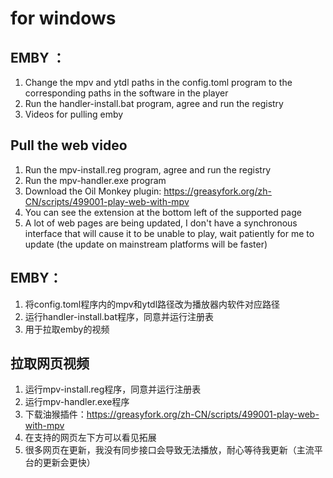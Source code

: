 # for windows

## EMBY ：

1. Change the mpv and ytdl paths in the config.toml program to the corresponding paths in the software in the player
2. Run the handler-install.bat program, agree and run the registry
3. Videos for pulling emby

## Pull the web video

1. Run the mpv-install.reg program, agree and run the registry
2. Run the mpv-handler.exe program
3. Download the Oil Monkey plugin: https://greasyfork.org/zh-CN/scripts/499001-play-web-with-mpv
4. You can see the extension at the bottom left of the supported page
5. A lot of web pages are being updated, I don't have a synchronous interface that will cause it to be unable to play, wait patiently for me to update (the update on mainstream platforms will be faster)


## EMBY：

1. 将config.toml程序内的mpv和ytdl路径改为播放器内软件对应路径
2. 运行handler-install.bat程序，同意并运行注册表
3. 用于拉取emby的视频

## 拉取网页视频

1. 运行mpv-install.reg程序，同意并运行注册表
2. 运行mpv-handler.exe程序
3. 下载油猴插件：https://greasyfork.org/zh-CN/scripts/499001-play-web-with-mpv
4. 在支持的网页左下方可以看见拓展
5. 很多网页在更新，我没有同步接口会导致无法播放，耐心等待我更新（主流平台的更新会更快）